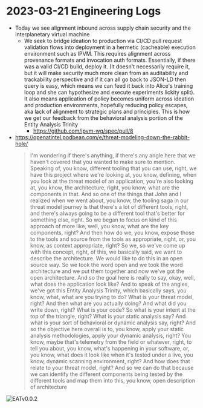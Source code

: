# 2023-03-21 Engineering Logs

- Today we see alignment inbound across supply chain security and the interplanetary virtual machine
  - We seek to bridge ideation to production via CI/CD pull request validation flows into deployment in a hermetic (cacheable) execution environment such as IPVM. This requires alignment across provenance formats and invocation auth formats. Essentially, if there was a valid CI/CD build, deploy it. (It doesn't necessarily require it, but it will make security much more clean from an auditability and trackability perspective and if it can all go back to JSON-LD then query is easy, which means we can feed it back into Alice's training loop and she can hypothesize and execute experiments lickity split). It also means application of policy becomes uniform across ideation and production environments, hopefully reducing policy escapes, aka lack of alignment to strategic plans and principles. This is how we get our feedback from the behavioral analysis portion of the Entity Analysis Trinity
    - https://github.com/ipvm-wg/spec/pull/8
- https://openatintel.podbean.com/e/threat-modeling-down-the-rabbit-hole/
  > I'm wondering if there's anything, if there's any angle here that we haven't covered that you wanted to make sure to mention. Speaking of, you know, different tooling that you can use, right, we have this project where we're looking at, you know, defining, when you look at the threat model of an application, you're also looking at, you know, the architecture, right, you know, what are the components in that. And so one of the things that John and I realized when we went about, you know, the tooling saga in our threat model journey is that there's a lot of different tools, right, and there's always going to be a different tool that's better for something else, right. So we began to focus on kind of this approach of more like, well, you know, what are the key components, right? And then how do we, you know, expose those to the tools and source from the tools as appropriate, right, or, you know, as context appropriate, right? So we, so we've come up with this concept, right, of this, we basically said, we want to describe the architecture. We would like to do this in an open source way. So we took the word open and we took the word architecture and we put them together and now we've got the open architecture. And so the goal here is really to say, okay, well, what does the application look like? And to speak of the angles, we've got this Entity Analysis Trinity, which basically says, you know, what, what are you trying to do? What is your threat model, right? And then what are you actually doing? And what did you write down, right? What is your code? So what is your intent at the top of the triangle, right? What is your static analysis say? And what is your sort of behavioral or dynamic analysis say, right? And so the objective here overall is to, you know, apply your static analysis methodologies, apply your dynamic analysis, right? You know, maybe that's telemetry from the field or whatever, right, to tell you about, you know, what's happening in your software, or, you know, what does it look like when it's tested under a live, you know, dynamic scanning environment, right? And how does that relate to your threat model, right? And so we can do that because we can identify the different components being tested by the different tools and map them into this, you know, open description of architecture

![EATv0.0.2](https://user-images.githubusercontent.com/5950433/188203911-3586e1af-a1f6-434a-8a9a-a1795d7a7ca3.svg)